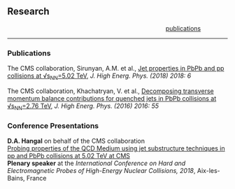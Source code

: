 ## Research
&nbsp; &nbsp; &nbsp; &nbsp; &nbsp; &nbsp; &nbsp; &nbsp; &nbsp; &nbsp; &nbsp; &nbsp; &nbsp; &nbsp; &nbsp; &nbsp;  &nbsp; &nbsp; &nbsp; &nbsp; &nbsp; &nbsp; &nbsp; &nbsp; &nbsp; &nbsp; &nbsp; &nbsp; &nbsp; &nbsp; &nbsp; &nbsp; &nbsp; &nbsp;  &nbsp; &nbsp; &nbsp; &nbsp; &nbsp; &nbsp; &nbsp; &nbsp; &nbsp; &nbsp; &nbsp; &nbsp; [publications](./publications.html)

* * *

### Publications

The CMS collaboration, Sirunyan, A.M. et al., [Jet properties in PbPb and pp collisions at √s<sub>NN</sub>=5.02 TeV](https://link.springer.com/article/10.1007%2FJHEP05%282018%29006), *J. High Energ. Phys. (2018) 2018: 6*

The CMS collaboration, Khachatryan, V. et al., [Decomposing transverse momentum balance contributions for quenched jets in PbPb collisions at √s<sub>NN</sub>=2.76 TeV](https://link.springer.com/article/10.1007%2FJHEP11%282016%29055), *J. High Energ. Phys. (2016) 2016: 55*

### Conference Presentations

**D.A. Hangal** on behalf of the CMS collaboration  
[Probing properties of the QCD Medium using jet substructure techniques in pp and PbPb collisions at 5.02 TeV at CMS](https://pos.sissa.it/345/007/)  
**Plenary speaker** at the *International Conference on Hard and Electromagnetic Probes of High-Energy Nuclear Collisions, 2018*, Aix-les-Bains, France
